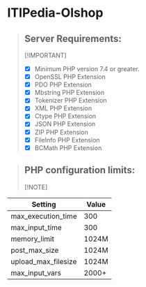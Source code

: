 # ITIPedia-Olshop

> ## Server Requirements:
> [!IMPORTANT]
> - [x] Minimum PHP version 7.4 or greater.
> - [x] OpenSSL PHP Extension
> - [x] PDO PHP Extension
> - [x] Mbstring PHP Extension
> - [x] Tokenizer PHP Extension
> - [x] XML PHP Extension
> - [x] Ctype PHP Extension
> - [x] JSON PHP Extension
> - [x] ZIP PHP Extension
> - [x] FileInfo PHP Extension
> - [x] BCMath PHP Extension


> ## PHP configuration limits:
> [!NOTE]

| Setting              | Value    |
|----------------------|----------|
| max_execution_time   | 300      |
| max_input_time       | 300      |
| memory_limit         | 1024M    |
| post_max_size        | 1024M    |
| upload_max_filesize  | 1024M    |
| max_input_vars       | 2000+    |
